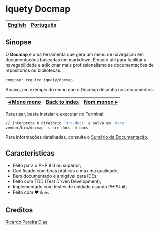 # Iquety Docmap

[English](../../readme.md) | [Português](leiame.md)
-- | --

## Sinopse

O **Docmap** é uma ferramenta que gera um menu de navegação em documentações baseadas em markdown. É muito útil para facilitar a navegabilidade e adicionar mais profissionalismo às documentações de repositórios ou bibliotecas.

```bash
composer require iquety/docmap
```

Abaixo, um exemplo do menu que o Docmap desenha nos documentos:

[◂ Mono mono](leiame.md) | [Back to index](leiame.md) | [Nom monon ▸](leiame.md)
-- | -- | --

Para usar, basta instalar e executar no Terminal:

```bash
// interpreta o diretório 'src-docs' e salva em 'docs'
vendor/bin/docmap -s src-docs -d docs
```

Para informações detalhadas, consulte o [Sumário da Documentação](indice.md).

## Características

- Feito para o PHP 8.0 ou superior;
- Codificado com boas práticas e máxima qualidade;
- Bem documentado e amigável para IDEs;
- Feito com TDD (Test Driven Development);
- Implementado com testes de unidade usando PHPUnit;
- Feito com :heart: &amp; :coffee:.

## Creditos

[Ricardo Pereira Dias](https://www.ricardopedias.com.br)
